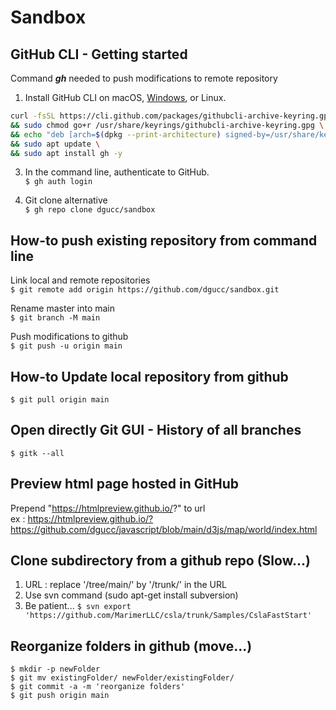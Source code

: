 # Sandbox

## GitHub CLI - Getting started

Command ***gh*** needed to push modifications to remote repository
1. Install GitHub CLI on macOS, [Windows](https://github.com/cli/cli/releases/download/v2.11.3/gh_2.11.3_windows_amd64.msi), or Linux.  

```bash
curl -fsSL https://cli.github.com/packages/githubcli-archive-keyring.gpg | sudo dd of=/usr/share/keyrings/githubcli-archive-keyring.gpg \
&& sudo chmod go+r /usr/share/keyrings/githubcli-archive-keyring.gpg \
&& echo "deb [arch=$(dpkg --print-architecture) signed-by=/usr/share/keyrings/githubcli-archive-keyring.gpg] https://cli.github.com/packages stable main" | sudo tee /etc/apt/sources.list.d/github-cli.list > /dev/null \
&& sudo apt update \
&& sudo apt install gh -y
```

3. In the command line, authenticate to GitHub.  
`$ gh auth login` 

3. Git clone alternative  
`$ gh repo clone dgucc/sandbox` 


## How-to push existing repository from command line   
Link local and remote repositories  
`$ git remote add origin https://github.com/dgucc/sandbox.git`  

Rename master into main  
`$ git branch -M main`  

Push modifications to github  
`$ git push -u origin main`

## How-to Update local repository from github  
`$ git pull origin main`  

## Open directly Git GUI - History of all branches  
`$ gitk --all`  

## Preview html page hosted in GitHub
Prepend "https://htmlpreview.github.io/?"  to url  
ex : https://htmlpreview.github.io/?https://github.com/dgucc/javascript/blob/main/d3js/map/world/index.html    

## Clone subdirectory from a github repo (Slow...)
1. URL : replace '/tree/main/' by '/trunk/' in the URL
2. Use svn command (sudo apt-get install subversion)  
3. Be patient...
`$ svn export 'https://github.com/MarimerLLC/csla/trunk/Samples/CslaFastStart'`  

## Reorganize folders in github (move...)  
`$ mkdir -p newFolder`  
`$ git mv existingFolder/ newFolder/existingFolder/`  
`$ git commit -a -m 'reorganize folders'`  
`$ git push origin main`  


